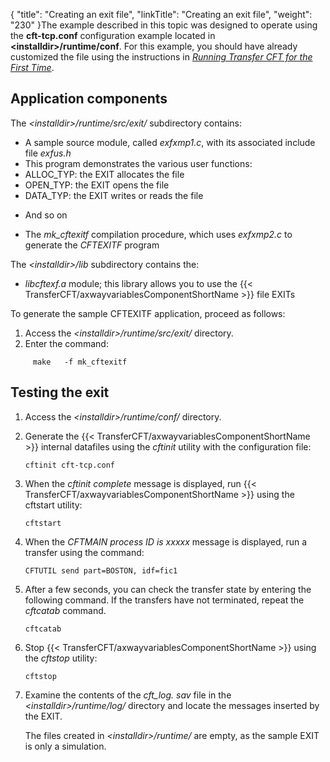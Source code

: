 {
    "title": "Creating  an exit file",
    "linkTitle": "Creating an exit file",
    "weight": "230"
}The example described in this topic was designed to operate using the ****cft-tcp.conf**** configuration example located in ****&lt;installdir&gt;/runtime/conf****.
For this example, you should have already customized the
file using the instructions in [*Running Transfer
CFT for the First Time*]().

Application components
----------------------

The *&lt;installdir&gt;/runtime/src/exit/* subdirectory contains:

- A sample source
    module, called *exfxmp1.c*, with its associated include file *exfus.h*
- This program
    demonstrates the various user functions:
- ALLOC_TYP:
    the EXIT allocates the file
- OPEN_TYP: the
    EXIT opens the file
- DATA_TYP: the
    EXIT writes or reads the file

<!-- -->

- And so on

<!-- -->

- The *mk_cftexitf*
    compilation procedure, which uses *exfxmp2.c* to generate the *CFTEXITF*
    program

The *&lt;installdir&gt;/lib* subdirectory contains the:

- *libcftexf.a*
    module; this library allows you to use the {{< TransferCFT/axwayvariablesComponentShortName  >}} file EXITs

To generate the sample CFTEXITF application, proceed as follows:

1. Access the *&lt;installdir&gt;/runtime/src/exit/* directory.
1. Enter the command:

`     make   -f mk_cftexitf`

Testing the exit
----------------

1. Access the *&lt;installdir&gt;/runtime/conf/* directory.
1. Generate the {{< TransferCFT/axwayvariablesComponentShortName  >}} internal datafiles
    using the *cftinit* utility with the configuration file:

    `cftinit cft-tcp.conf`

1. When the *cftinit complete*
    message is displayed, run {{< TransferCFT/axwayvariablesComponentShortName  >}} using the cftstart utility:

    `cftstart`

1. When the *CFTMAIN process
    ID is xxxxx* message is displayed, run a transfer using the command:

    `CFTUTIL send part=BOSTON, idf=fic1`

1. After a few seconds, you can
    check the transfer state by entering the following command. If the transfers have not terminated, repeat the *cftcatab* command.

    `cftcatab`

1. Stop {{< TransferCFT/axwayvariablesComponentShortName  >}} using the *cftstop*
    utility:

    `cftstop`

1. Examine the contents of the
    *cft_log. sav* file in the *&lt;installdir&gt;/runtime/log/* directory and locate the
    messages inserted by the EXIT.  
      
    The files created in *&lt;installdir&gt;/runtime/* are empty, as the sample EXIT is
    only a simulation.
